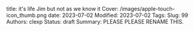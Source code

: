 title: it's life Jim but not as we know it
Cover: /images/apple-touch-icon_thumb.png
date: 2023-07-02
Modified: 2023-07-02
Tags:
Slug: 99
Authors: clexp
Status: draft
Summary: PLEASE PLEASE RENAME THIS.
